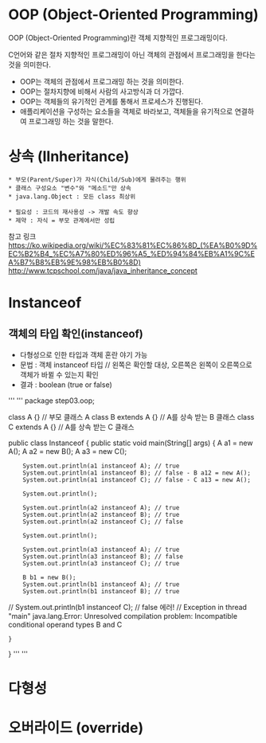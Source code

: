 # OOP (Object-Oriented Programming) 

OOP (Object-Oriented Programming)란 객체 지향적인 프로그래밍이다.

C언어와 같은 절차 지향적인 프로그래밍이 아닌 객체의 관점에서 프로그래밍을 한다는 것을 의미한다.

* OOP는 객체의 관점에서 프로그래밍 하는 것을 의미한다.
* OOP는 절차지향에 비해서 사람의 사고방식과 더 가깝다.
* OOP는 객체들의 유기적인 관계를 통해서 프로세스가 진행된다.
* 애플리케이션을 구성하는 요소들을 객체로 바라보고, 객체들을 유기적으로 연결하여 프로그래밍 하는 것을 말한다.


# 상속 (IInheritance) 
	* 부모(Parent/Super)가 자식(Child/Sub)에게 물려주는 행위
	* 클래스 구성요소 "변수"와 "메소드"만 상속
	* java.lang.Object : 모든 class 최상위

	* 필요성 : 코드의 재사용성 -> 개발 속도 향상
	* 제약 : 자식 = 부모 관계에서만 성립

참고 링크 
https://ko.wikipedia.org/wiki/%EC%83%81%EC%86%8D_(%EA%B0%9D%EC%B2%B4_%EC%A7%80%ED%96%A5_%ED%94%84%EB%A1%9C%EA%B7%B8%EB%9E%98%EB%B0%8D)
http://www.tcpschool.com/java/java_inheritance_concept



# Instanceof 

## 객체의 타입 확인(instanceof)
 
 * 다형성으로 인한 타입과 객체 혼란 야기 가능
 * 문법 : 객체 instanceof 타입 // 왼쪽은 확인할 대상, 오른쪽은 왼쪽이 오른쪽으로 객체가 바뀔 수 있는지 확인
 * 결과 : boolean (true or false)
 
 
'''
'''
package step03.oop;

class A {} 			 // 부모 클래스 A
class B extends A {} // A를 상속 받는 B 클래스
class C extends A {} // A를 상속 받는 C 클래스

public class Instanceof {
	public static void main(String[] args) {
		A a1 = new A();
		A a2 = new B();
		A a3 = new C();
		
		System.out.println(a1 instanceof A); // true
		System.out.println(a1 instanceof B); // false - B a12 = new A();
		System.out.println(a1 instanceof C); // false - C a13 = new A();
		
		System.out.println();
		
		System.out.println(a2 instanceof A); // true
		System.out.println(a2 instanceof B); // true
		System.out.println(a2 instanceof C); // false
		
		System.out.println();
		
		System.out.println(a3 instanceof A); // true
		System.out.println(a3 instanceof B); // false
		System.out.println(a3 instanceof C); // true
		
		B b1 = new B();
		System.out.println(b1 instanceof A); // true
		System.out.println(b1 instanceof B); // true
//		System.out.println(b1 instanceof C); // false 에러! 
		// Exception in thread "main" java.lang.Error: Unresolved compilation problem: Incompatible conditional operand types B and C
		
	}
}
'''
'''

# 다형성  




# 오버라이드 (override)
